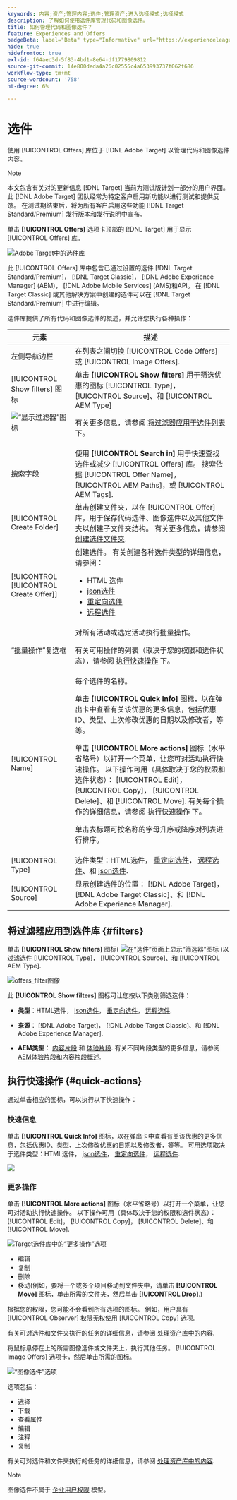```yaml
---
keywords: 内容;资产;管理内容;选件;管理资产;进入选择模式;选择模式
description: 了解如何使用选件库管理代码和图像选件。
title: 如何管理代码和图像选件？
feature: Experiences and Offers
badgeBeta: label="Beta" type="Informative" url="https://experienceleague.adobe.com/docs/target/using/introduction/intro.html#beta newtab=true" tooltip=" [!DNL Adobe Target] 中有哪些 Beta 功能。"
hide: true
hidefromtoc: true
exl-id: f64aec3d-5f83-4bd1-8e64-df1779809812
source-git-commit: 14e800deda4a26c02555c4a653993737f062f686
workflow-type: tm+mt
source-wordcount: '758'
ht-degree: 6%

---
```


# 选件

使用 [!UICONTROL Offers] 库位于 [!DNL Adobe Target] 以管理代码和图像选件内容。

>[!NOTE]
>
>本文包含有关对的更新信息 [!DNL Target] 当前为测试版计划一部分的用户界面。 此 [!DNL Adobe Target] 团队经常为特定客户启用新功能以进行测试和提供反馈。 在测试期结束后，将为所有客户启用这些功能 [!DNL Target Standard/Premium] 发行版本和发行说明中宣布。

单击 **[!UICONTROL Offers]** 选项卡顶部的 [!DNL Target] 用于显示 [!UICONTROL Offers] 库。

![Adobe Target中的选件库](/help/main/c-experiences/c-manage-content/assets/offers-page-new.png)

此 [!UICONTROL Offers] 库中包含已通过设置的选件 [!DNL Target Standard/Premium]， [!DNL Target Classic]， [!DNL Adobe Experience Manager] (AEM)， [!DNL Adobe Mobile Services] (AMS)和API。 在 [!DNL Target Classic] 或其他解决方案中创建的选件可以在 [!DNL Target Standard/Premium] 中进行编辑。

选件库提供了所有代码和图像选件的概述，并允许您执行各种操作：

| 元素 | 描述 |
|--- |--- |
| 左侧导航边栏 | 在列表之间切换 [!UICONTROL Code Offers] 或 [!UICONTROL Image Offers]. |
| [!UICONTROL Show filters] 图标<P>![“显示过滤器”图标](/help/main/c-activities/assets/show-filters-icon.png) | 单击 **[!UICONTROL Show filters]** 用于筛选优惠的图标 [!UICONTROL Type]， [!UICONTROL Source]、和 [!UICONTROL AEM Type]<P>有关更多信息，请参阅 [将过滤器应用于选件列表](#filters) 下。 |
| 搜索字段 | 使用 **[!UICONTROL Search in]** 用于快速查找选件或减少 [!UICONTROL Offers] 库。 搜索依据 [!UICONTROL Offer Name]， [!UICONTROL AEM Paths]，或 [!UICONTROL AEM Tags]. |
| [!UICONTROL Create Folder] | 单击创建文件夹，以在 [!UICONTROL Offer] 库，用于保存代码选件、图像选件以及其他文件夹以创建子文件夹结构。 有关更多信息，请参阅 [创建选件文件夹](/help/main/c-experiences/c-manage-content/create-content-folder.md). |
| [!UICONTROL [!UICONTROL Create Offer]] | 创建选件。 有关创建各种选件类型的详细信息，请参阅： <ul><li>HTML 选件</li><li>[json选件](/help/main/c-experiences/c-manage-content/create-json-offer.md)</li><li>[重定向选件](/help/main/c-experiences/c-manage-content/offer-redirect.md)</li><li>[远程选件](/help/main/c-experiences/c-manage-content/about-remote-offers.md)</li></ul> |
| “批量操作”复选框 | 对所有活动或选定活动执行批量操作。<P>有关可用操作的列表（取决于您的权限和选件状态），请参阅 [执行快速操作](#quick-actions) 下。 |
| [!UICONTROL Name] | 每个选件的名称。<P>单击 **[!UICONTROL Quick Info]** 图标，以在弹出卡中查看有关该优惠的更多信息，包括优惠ID、类型、上次修改优惠的日期以及修改者，等等。<p>单击 **[!UICONTROL More actions]** 图标（水平省略号）以打开一个菜单，让您可对活动执行快速操作。 以下操作可用（具体取决于您的权限和选件状态）： [!UICONTROL Edit]， [!UICONTROL Copy]， [!UICONTROL Delete]、和 [!UICONTROL Move]. 有关每个操作的详细信息，请参阅 [执行快速操作](#quick-actions) 下。<P>单击表标题可按名称的字母升序或降序对列表进行排序。 |
| [!UICONTROL Type] | 选件类型：HTML选件， [重定向选件](/help/main/c-experiences/c-manage-content/offer-redirect.md)， [远程选件](/help/main/c-experiences/c-manage-content/about-remote-offers.md)、和 [json选件](/help/main/c-experiences/c-manage-content/create-json-offer.md). |
| [!UICONTROL Source] | 显示创建选件的位置： [!DNL Adobe Target]， [!DNL Adobe Target Classic]、和 [!DNL Adobe Experience Manager]. |

## 将过滤器应用到选件库 {#filters}

单击 **[!UICONTROL Show filters]** 图标( ![在“选件”页面上显示“筛选器”图标](/help/main/c-experiences/c-manage-content/assets/show-filters-icon.png) )以过滤选件 [!UICONTROL Type]， [!UICONTROL Source]、和 [!UICONTROL AEM Type].

![offers_filter图像](assets/offers-filter-new.png)

此 **[!UICONTROL Show filters]** 图标可让您按以下类别筛选选件：

* **类型**：HTML选件， [json选件](/help/main/c-experiences/c-manage-content/create-json-offer.md)， [重定向选件](/help/main/c-experiences/c-manage-content/offer-redirect.md)， [远程选件](/help/main/c-experiences/c-manage-content/about-remote-offers.md).

* **来源**： [!DNL Adobe Target]， [!DNL Adobe Target Classic]、和 [!DNL Adobe Experience Manager].

* **AEM类型**： [内容片段](/help/main/c-integrating-target-with-mac/aem/content-fragments-aem.md) 和 [体验片段](/help/main/c-integrating-target-with-mac/aem/experience-fragments-aem.md). 有关不同片段类型的更多信息，请参阅 [AEM体验片段和内容片段概述](/help/main/c-integrating-target-with-mac/aem/aem-experience-and-content-fragments.md).

## 执行快速操作 {#quick-actions}

通过单击相应的图标，可以执行以下快速操作：

### 快速信息

单击 **[!UICONTROL Quick Info]** 图标，以在弹出卡中查看有关该优惠的更多信息，包括优惠ID、类型、上次修改优惠的日期以及修改者，等等。 可用选项取决于选件类型：HTML选件， [json选件](/help/main/c-experiences/c-manage-content/create-json-offer.md)， [重定向选件](/help/main/c-experiences/c-manage-content/offer-redirect.md)， [远程选件](/help/main/c-experiences/c-manage-content/about-remote-offers.md).

![](/help/main/c-experiences/c-manage-content/assets/quick-actions.png)

### 更多操作

单击 **[!UICONTROL More actions]** 图标（水平省略号）以打开一个菜单，让您可对活动执行快速操作。 以下操作可用（具体取决于您的权限和选件状态）： [!UICONTROL Edit]， [!UICONTROL Copy]， [!UICONTROL Delete]、和 [!UICONTROL Move].

![Target选件库中的“更多操作”选项](/help/main/c-experiences/c-manage-content/assets/more-actions.png)

* 编辑
* 复制
* 删除
* 移动(例如，要将一个或多个项目移动到文件夹中，请单击 **[!UICONTROL Move]** 图标，单击所需的文件夹，然后单击 **[!UICONTROL Drop]**.)

根据您的权限，您可能不会看到所有选项的图标。 例如，用户具有 [!UICONTROL Observer] 权限无权使用 [!UICONTROL Copy] 选项。

有关可对选件和文件夹执行的任务的详细信息，请参阅 [处理资产库中的内容](/help/main/c-experiences/c-manage-content/assets-working.md).

将鼠标悬停在上的所需图像选件或文件夹上，执行其他任务。 [!UICONTROL Image Offers] 选项卡，然后单击所需的图标。

![“图像选件”选项](/help/main/c-experiences/c-manage-content/assets/image-offers-icons.png)

选项包括：

* 选择
* 下载
* 查看属性
* 编辑
* 注释
* 复制

有关可对选件和文件夹执行的任务的详细信息，请参阅 [处理资产库中的内容](/help/main/c-experiences/c-manage-content/assets-working.md).

>[!NOTE]
>
>图像选件不属于 [企业用户权限](/help/main/administrating-target/c-user-management/property-channel/property-channel.md) 模型。

<!--

## Viewing offer definitions {#section_6B059DD121434E6292CAB393507D010E}

You can view offer definition details on a pop-up card in the [!UICONTROL Offers] library without opening the offer.

For example, the following offer definition card for an HTML offer is accessed by hovering over an offer on the [!UICONTROL Content] list, then clicking the information icon:

![offer-card-html image](assets/offer-card-html.png)

The following information is available:

* Name 
* Source 
* Type 
* Offer ID 
* Offer path 
* Last Modified

Click the [!UICONTROL Offer Usage] tab to view the activities that reference a code offer in each offer's definition pop-up card. This functionality does not apply to image offers. This way you can avoid impact to other activities while editing offers. Information includes [!UICONTROL Live Activities] and [!UICONTROL Inactive Activities].

![offer-card-usage image](assets/offer-card-usage.png)

The following offer definition card for a Redirect offer:

![offer-card-redirect image](assets/offer-card-redirect.png)

The following information is available:

* Name 
* Source 
* Type 
* Offer ID 
* Offer Path 
* Last Modified 
* Redirect URL 
* Include all URL parameters (On or Off) 
* Pass mbox session ID (On or Off)

The following offer definition card for a Remote offer:

![offer-card-remote image](assets/offer-card-remote.png)

The following information is available:

* Name 
* Source 
* Type 
* Offer ID 
* Offer Path 
* Last Modified 
* Redirect URL Type 
* Absolute or Relative URL

## Training video: The Content Repository ![Overview badge](/help/main/assets/overview.png)

This video includes information about managing offers.

* Connection between the [Experience Cloud Asset Library](https://experienceleague.adobe.com/docs/core-services/interface/assets/creative-cloud.html) and the Target Content Library 
* Custom HTML Offers 
* Custom HTML Offer in the Visual Experience Composer

>[!VIDEO](https://video.tv.adobe.com/v/17387)

-->
